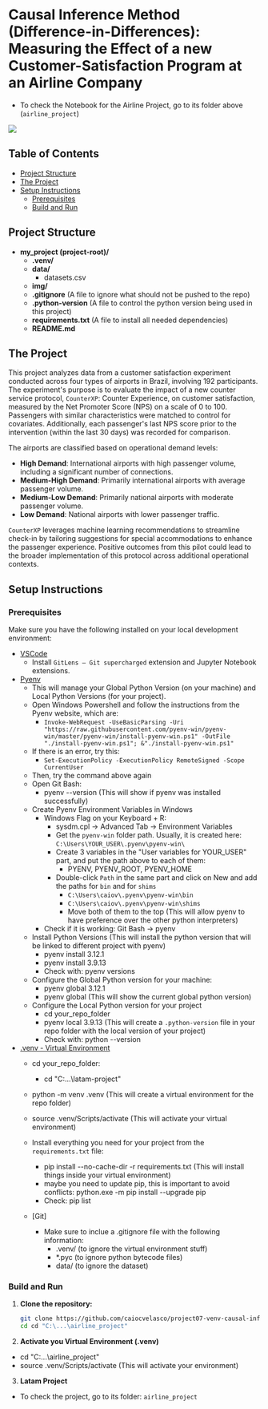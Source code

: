 # Causal Inference Method (Difference-in-Differences): Measuring the Effect of a new Customer-Satisfaction Program at an Airline Company
* To check the Notebook for the Airline Project, go to its folder above (`airline_project`)

<img src = "img\airline.jpg">

## Table of Contents

- [Project Structure](#project-structure)
- [The Project](#the-project)
- [Setup Instructions](#setup-instructions)
  - [Prerequisites](#prerequisites)
  - [Build and Run](#build-and-run)

## Project Structure

- **my_project (project-root)/**
    - **.venv/**
    - **data/**
      - datasets.csv
    - **img/**                   
    - **.gitignore**             (A file to ignore what should not be pushed to the repo)
    - **.python-version**        (A file to control the python version being used in this project)
    - **requirements.txt**       (A file to install all needed dependencies)
    - **README.md**

## The Project

This project analyzes data from a customer satisfaction experiment conducted across four types of airports in Brazil, involving 192 participants. The experiment's purpose is to evaluate the impact of a new counter service protocol, `CounterXP`: Counter Experience, on customer satisfaction, measured by the Net Promoter Score (NPS) on a scale of 0 to 100. Passengers with similar characteristics were matched to control for covariates. Additionally, each passenger's last NPS score prior to the intervention (within the last 30 days) was recorded for comparison.

The airports are classified based on operational demand levels:

* **High Demand**: International airports with high passenger volume, including a significant number of connections.
* **Medium-High Demand**: Primarily international airports with average passenger volume.
* **Medium-Low Demand**: Primarily national airports with moderate passenger volume.
* **Low Demand**: National airports with lower passenger traffic.

`CounterXP` leverages machine learning recommendations to streamline check-in by tailoring suggestions for special accommodations to enhance the passenger experience. Positive outcomes from this pilot could lead to the broader implementation of this protocol across additional operational contexts.

## Setup Instructions

### Prerequisites

Make sure you have the following installed on your local development environment:

* [VSCode](https://code.visualstudio.com/)
  * Install `GitLens — Git supercharged` extension and Jupyter Notebook extensions.
* [Pyenv](https://github.com/pyenv-win/pyenv-win)
  * This will manage your Global Python Version (on your machine) and Local Python Versions (for your project).
  * Open Windows Powershell and follow the instructions from the Pyenv website, which are:
    * `Invoke-WebRequest -UseBasicParsing -Uri "https://raw.githubusercontent.com/pyenv-win/pyenv-win/master/pyenv-win/install-pyenv-win.ps1" -OutFile "./install-pyenv-win.ps1"; &"./install-pyenv-win.ps1"`
  * If there is an error, try this:
    * `Set-ExecutionPolicy -ExecutionPolicy RemoteSigned -Scope CurrentUser`
  * Then, try the command above again
  * Open Git Bash:
    * pyenv --version (This will show if pyenv was installed successfully)
  * Create Pyenv Environment Variables in Windows
    * Windows Flag on your Keyboard + R:
      * sysdm.cpl -> Advanced Tab -> Environment Variables
      * Get the `pyenv-win` folder path. Usually, it is created here: `C:\Users\YOUR_USER\.pyenv\pyenv-win\`
      * Create 3 variables in the "User variables for YOUR_USER" part, and put the path above to each of them:
        * PYENV, PYENV_ROOT, PYENV_HOME
      * Double-click `Path` in the same part and click on New and add the paths for `bin` and for `shims`
        * `C:\Users\caiov\.pyenv\pyenv-win\bin`
        * `C:\Users\caiov\.pyenv\pyenv-win\shims`
        * Move both of them to the top (This will allow pyenv to have preference over the other python interpreters)
    * Check if it is working: Git Bash -> pyenv
  * Install Python Versions (This will install the python version that will be linked to different project with pyenv)
    * pyenv install 3.12.1
    * pyenv install 3.9.13
    * Check with: pyenv versions
  * Configure the Global Python version for your machine:
    * pyenv global 3.12.1
    * pyenv global (This will show the current global python version)
  * Configure the Local Python version for your project 
    * cd your_repo_folder
    * pyenv local 3.9.13 (This will create a `.python-version` file in your repo folder with the local version of your project)
    * Check with: python --version
* [.venv - Virtual Environment](https://docs.python.org/3/library/venv.html)
  * cd your_repo_folder:
    * cd "C:\...\latam-project"
  * python -m venv .venv           (This will create a virtual environment for the repo folder)
  * source .venv/Scripts/activate  (This will activate your virtual environment)
  * Install everything you need for your project from the `requirements.txt` file:
    * pip install --no-cache-dir -r requirements.txt  (This will install things inside your virtual environment)
    * maybe you need to update pip, this is important to avoid conflicts: python.exe -m pip install --upgrade pip
    * Check: pip list

  * [Git]
    * Make sure to inclue a .gitignore file with the following information:
      * .venv/         (to ignore the virtual environment stuff)
      * *.pyc          (to ignore python bytecode files)
      * data/          (to ignore the dataset)

### Build and Run

1. **Clone the repository:**

   ```bash
   git clone https://github.com/caiocvelasco/project07-venv-causal-inference-difference-in-differences-program-evaluation.git
   cd cd "C:\...\airline_project"

2. **Activate you Virtual Environment (.venv)**

* cd "C:\...\airline_project"
* source .venv/Scripts/activate                   (This will activate your environment)

3. **Latam Project**

* To check the project, go to its folder: `airline_project`